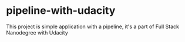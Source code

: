 # pipeline-with-udacity

This project is simple application with a pipeline, it's a part of Full Stack Nanodegree with Udacity
